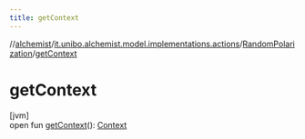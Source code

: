 ```yaml
---
title: getContext
---
```

//[alchemist](../../../index.html)/[it.unibo.alchemist.model.implementations.actions](../index.html)/[RandomPolarization](index.html)/[getContext](get-context.html)



# getContext



[jvm]\
open fun [getContext](get-context.html)(): [Context](../../it.unibo.alchemist.model.interfaces/-context/index.html)




